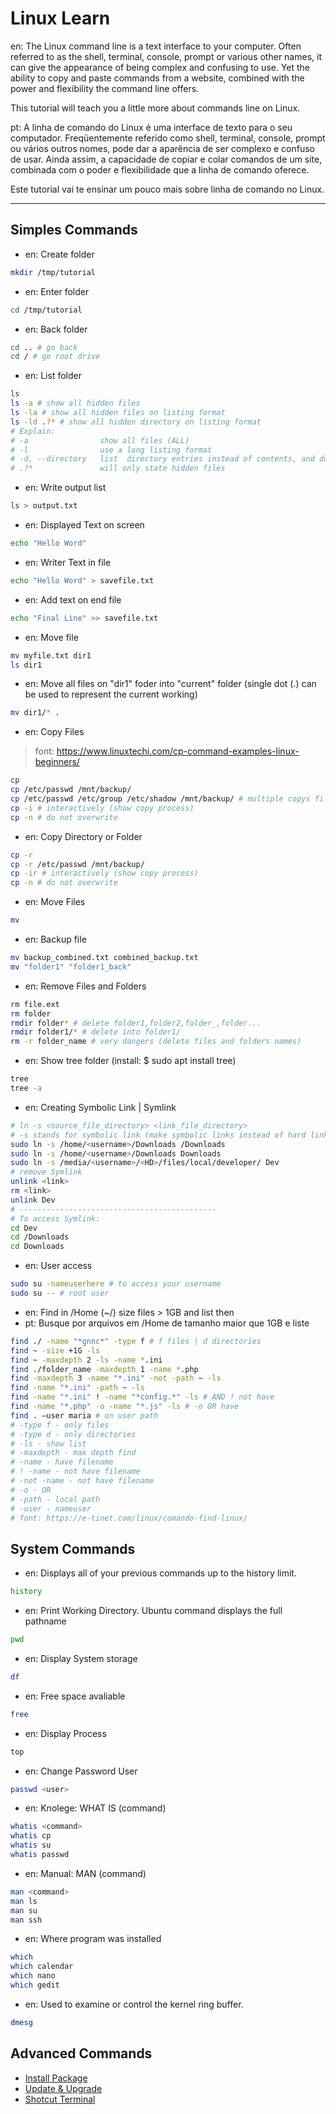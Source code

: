 # Linux Learn

en: The Linux command line is a text interface to your computer. Often referred to as the shell, terminal, console, prompt or various other names, it can give the appearance of being complex and confusing to use. Yet the ability to copy and paste commands from a website, combined with the power and flexibility the command line offers.

This tutorial will teach you a little more about commands line on Linux.

pt: A linha de comando do Linux é uma interface de texto para o seu computador. Freqüentemente referido como shell, terminal, console, prompt ou vários outros nomes, pode dar a aparência de ser complexo e confuso de usar. Ainda assim, a capacidade de copiar e colar comandos de um site, combinada com o poder e flexibilidade que a linha de comando oferece.

Este tutorial vai te ensinar um pouco mais sobre linha de comando no Linux.

---

## Simples Commands

* en: Create folder
```bash
mkdir /tmp/tutorial
```
* en: Enter folder
```bash
cd /tmp/tutorial
```
* en: Back folder
```bash
cd .. # go back
cd / # go root drive
```
* en: List folder
```bash
ls
ls -a # show all hidden files
ls -la # show all hidden files on listing format
ls -ld .?* # show all hidden directory on listing format
# Explain:
# -a                show all files (ALL)
# -l                use a long listing format
# -d, --directory   list  directory entries instead of contents, and do not dereference /media/natancabral/FILES/developer/olic links
# .?*               will only state hidden files 
```
* en: Write output list
```bash
ls > output.txt
```
* en: Displayed Text on screen
```bash
echo "Hello Word"
```
* en: Writer Text in file
```bash
echo "Hello Word" > savefile.txt
```
* en: Add text on end file 
```bash
echo "Final Line" >> savefile.txt  
```
* en: Move file
```bash
mv myfile.txt dir1
ls dir1
```
* en: Move all files on "dir1" foder into "current" folder (single dot (.) can be used to represent the current working)
```bash
mv dir1/* .
```
* en: Copy Files
> font: https://www.linuxtechi.com/cp-command-examples-linux-beginners/
```bash
cp
cp /etc/passwd /mnt/backup/
cp /etc/passwd /etc/group /etc/shadow /mnt/backup/ # multiple copys file to /mnt/backup/
cp -i # interactively (show copy process)
cp -n # do not overwrite
```
* en: Copy Directory or Folder
```bash
cp -r 
cp -r /etc/passwd /mnt/backup/
cp -ir # interactively (show copy process)
cp -n # do not overwrite
```
* en: Move Files
```bash
mv
```
* en: Backup file
```bash
mv backup_combined.txt combined_backup.txt
mv "folder1" "folder1_back"
```
* en: Remove Files and Folders
```bash
rm file.ext
rm folder
rmdir folder* # delete folder1,folder2,folder_,folder... 
rmdir folder1/* # delete into folder1/
rm -r folder_name # very dangers (delete files and folders names)
```
* en: Show tree folder (install: $ sudo apt install tree)
```bash
tree
tree -a
```
* en: Creating Symbolic Link | Symlink
```bash
# ln -s <source_file_directory> <link_file_directory>
# -s stands for symbolic link (make symbolic links instead of hard links)
sudo ln -s /home/<username>/Downloads /Downloads
sudo ln -s /home/<username>/Downloads Downloads
sudo ln -s /media/<username>/<HD>/files/local/developer/ Dev
# remove Symlink
unlink <link>
rm <link>
unlink Dev
# --------------------------------------------
# To access Symlink:
cd Dev
cd /Downloads
cd Downloads
```
* en: User access
```bash
sudo su -nameuserhere # to access your username
sudo su -- # root user
```
* en: Find in /Home (~/) size files > 1GB and list then
* pt: Busque por arquivos em /Home de tamanho maior que 1GB e liste
```bash
find ./ -name "*gnnc*" -type f # f files | d directories
find ~ -size +1G -ls
find ~ -maxdepth 2 -ls -name *.ini
find ./folder_name -maxdepth 1 -name *.php
find -maxdepth 3 -name "*.ini" -not -path ~ -ls
find -name "*.ini" -path ~ -ls
find -name "*.ini" ! -name "*config.*" -ls # AND ! not have
find -name "*.php" -o -name "*.js" -ls # -o OR have
find . –user maria # on user path
# -type f - only files
# -type d - only directories
# -ls - show list
# -maxdepth - max depth find 
# -name - have filename
# ! -name - not have filename
# -not -name - not have filename
# -o - OR
# -path - local path
# -user - nameuser
# font: https://e-tinet.com/linux/comando-find-linux/
```

## System Commands

* en: Displays all of your previous commands up to the history limit.
```bash
history
```
* en: Print Working Directory. Ubuntu command displays the full pathname 
```bash
pwd
```
* en: Display System storage
```bash
df
```
* en: Free space avaliable
```bash
free
```
* en: Display Process
```bash
top
```
* en: Change Password User
```bash
passwd <user>
```
* en: Knolege: WHAT IS (command)
```bash
whatis <command>
whatis cp
whatis su
whatis passwd
```
* en: Manual: MAN (command)
```bash
man <command>
man ls
man su
man ssh
```
* en: Where program was installed
```bash
which
which calendar
which nano
which gedit
```
* en: Used to examine or control the kernel ring buffer.
```bash
dmesg
```

## Advanced Commands

* [Install Package](install-package.md)
* [Update & Upgrade](update-and-upgrade.md)
* [Shotcut Terminal](create-personal-shotcut-terminal.md)

